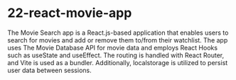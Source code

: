 # 22-react-movie-app
The Movie Search app is a React.js-based application that enables users to search for movies and add or remove them to/from their watchlist. The app uses The Movie Database API for movie data and employs React Hooks such as useState and useEffect. The routing is handled with React Router, and Vite is used as a bundler. Additionally, localstorage is utilized to persist user data between sessions.

